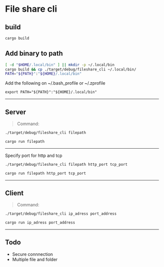 # File share cli

## build

```bash
cargo build
```

## Add binary to path

```bash
[ -d "$HOME/.local/bin" ] || mkdir -p ~/.local/bin
cargo build && cp ./target/debug/fileshare_cli ~/.local/bin/
PATH="${PATH}":"${HOME}/.local/bin"
```

Add the following on ~/.bash_profile or ~/.zprofile

```txt
export PATH="${PATH}":"${HOME}/.local/bin"
```

------

## Server

> Command:

```bash
./target/debug/fileshare_cli filepath
```

```bash
cargo run filepath
```

------
Specify port for http and tcp

```bash
./target/debug/fileshare_cli filepath http_port tcp_port
```

```bash
cargo run filepath http_port tcp_port
```
------

## Client
>
> Command:

```bash
./target/debug/fileshare_cli ip_adress port_address
```

```bash
cargo run ip_adress port_address
```

------

## Todo

- Secure connnection
- Multiple file and folder
